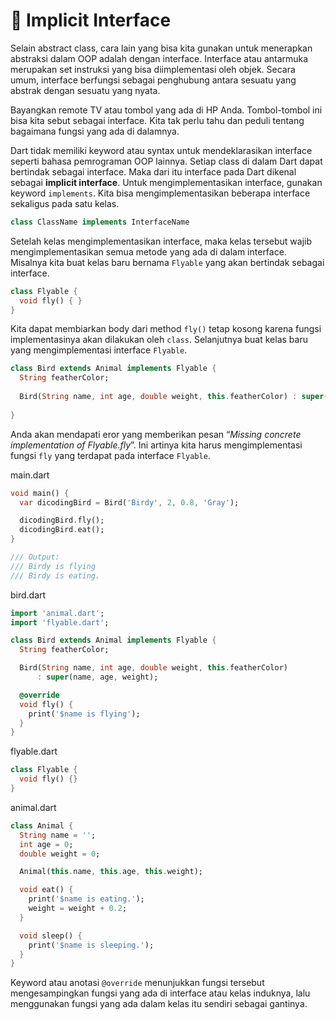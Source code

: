 # 📍 Implicit Interface

Selain abstract class, cara lain yang bisa kita gunakan untuk menerapkan abstraksi dalam OOP adalah dengan interface. Interface atau antarmuka merupakan set instruksi yang bisa diimplementasi oleh objek. Secara umum, interface berfungsi sebagai penghubung antara sesuatu yang abstrak dengan sesuatu yang nyata.

Bayangkan remote TV atau tombol yang ada di HP Anda. Tombol-tombol ini bisa kita sebut sebagai interface. Kita tak perlu tahu dan peduli tentang bagaimana fungsi yang ada di dalamnya.

Dart tidak memiliki keyword atau syntax untuk mendeklarasikan interface seperti bahasa pemrograman OOP lainnya. Setiap class di dalam Dart dapat bertindak sebagai interface. Maka dari itu interface pada Dart dikenal sebagai **implicit interface**. Untuk mengimplementasikan interface, gunakan keyword `implements`. Kita bisa mengimplementasikan beberapa interface sekaligus pada satu kelas.

```dart
class ClassName implements InterfaceName
```

Setelah kelas mengimplementasikan interface, maka kelas tersebut wajib mengimplementasikan semua metode yang ada di dalam interface. Misalnya kita buat kelas baru bernama `Flyable` yang akan bertindak sebagai interface.

```dart
class Flyable {
  void fly() { }
}
```

Kita dapat membiarkan body dari method `fly()` tetap kosong karena fungsi implementasinya akan dilakukan oleh `class`. Selanjutnya buat kelas baru yang mengimplementasi interface `Flyable`.

```dart
class Bird extends Animal implements Flyable {
  String featherColor;
 
  Bird(String name, int age, double weight, this.featherColor) : super(name, age, weight);
 
}
```

Anda akan mendapati eror yang memberikan pesan “*Missing concrete implementation of Flyable.fly*”. Ini artinya kita harus mengimplementasi fungsi `fly` yang terdapat pada interface `Flyable`.

main.dart

```dart
void main() {
  var dicodingBird = Bird('Birdy', 2, 0.8, 'Gray');

  dicodingBird.fly();
  dicodingBird.eat();
}

/// Output:
/// Birdy is flying
/// Birdy is eating.
```

bird.dart

```dart
import 'animal.dart';
import 'flyable.dart';

class Bird extends Animal implements Flyable {
  String featherColor;

  Bird(String name, int age, double weight, this.featherColor)
      : super(name, age, weight);

  @override
  void fly() {
    print('$name is flying');
  }
}
```

flyable.dart

```dart
class Flyable {
  void fly() {}
}
```

animal.dart

```dart
class Animal {
  String name = '';
  int age = 0;
  double weight = 0;

  Animal(this.name, this.age, this.weight);

  void eat() {
    print('$name is eating.');
    weight = weight + 0.2;
  }

  void sleep() {
    print('$name is sleeping.');
  }
}
```
Keyword atau anotasi `@override` menunjukkan fungsi tersebut mengesampingkan fungsi yang ada di interface atau kelas induknya, lalu menggunakan fungsi yang ada dalam kelas itu sendiri sebagai gantinya.